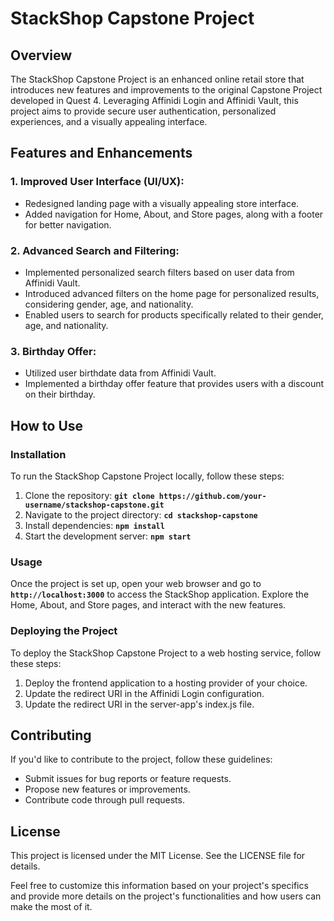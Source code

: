 # **StackShop Capstone Project**

## **Overview**

The StackShop Capstone Project is an enhanced online retail store that introduces new features and improvements to the original Capstone Project developed in Quest 4. Leveraging Affinidi Login and Affinidi Vault, this project aims to provide secure user authentication, personalized experiences, and a visually appealing interface.

## **Features and Enhancements**

### **1. Improved User Interface (UI/UX):**

- Redesigned landing page with a visually appealing store interface.
- Added navigation for Home, About, and Store pages, along with a footer for better navigation.

### **2. Advanced Search and Filtering:**

- Implemented personalized search filters based on user data from Affinidi Vault.
- Introduced advanced filters on the home page for personalized results, considering gender, age, and nationality.
- Enabled users to search for products specifically related to their gender, age, and nationality.

### **3. Birthday Offer:**

- Utilized user birthdate data from Affinidi Vault.
- Implemented a birthday offer feature that provides users with a discount on their birthday.

## **How to Use**

### **Installation**

To run the StackShop Capstone Project locally, follow these steps:

1. Clone the repository: **`git clone https://github.com/your-username/stackshop-capstone.git`**
2. Navigate to the project directory: **`cd stackshop-capstone`**
3. Install dependencies: **`npm install`**
4. Start the development server: **`npm start`**

### **Usage**

Once the project is set up, open your web browser and go to **`http://localhost:3000`** to access the StackShop application. Explore the Home, About, and Store pages, and interact with the new features.

### **Deploying the Project**

To deploy the StackShop Capstone Project to a web hosting service, follow these steps:

1. Deploy the frontend application to a hosting provider of your choice.
2. Update the redirect URI in the Affinidi Login configuration.
3. Update the redirect URI in the server-app's index.js file.

## **Contributing**

If you'd like to contribute to the project, follow these guidelines:

- Submit issues for bug reports or feature requests.
- Propose new features or improvements.
- Contribute code through pull requests.

## **License**

This project is licensed under the MIT License. See the LICENSE file for details.

Feel free to customize this information based on your project's specifics and provide more details on the project's functionalities and how users can make the most of it.